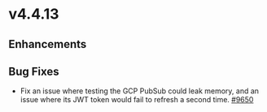 # v4.4.13

## Enhancements


## Bug Fixes

- Fix an issue where testing the GCP PubSub could leak memory, and an issue where its JWT token would fail to refresh a second time. [#9650](https://github.com/emqx/emqx/pull/9650)
